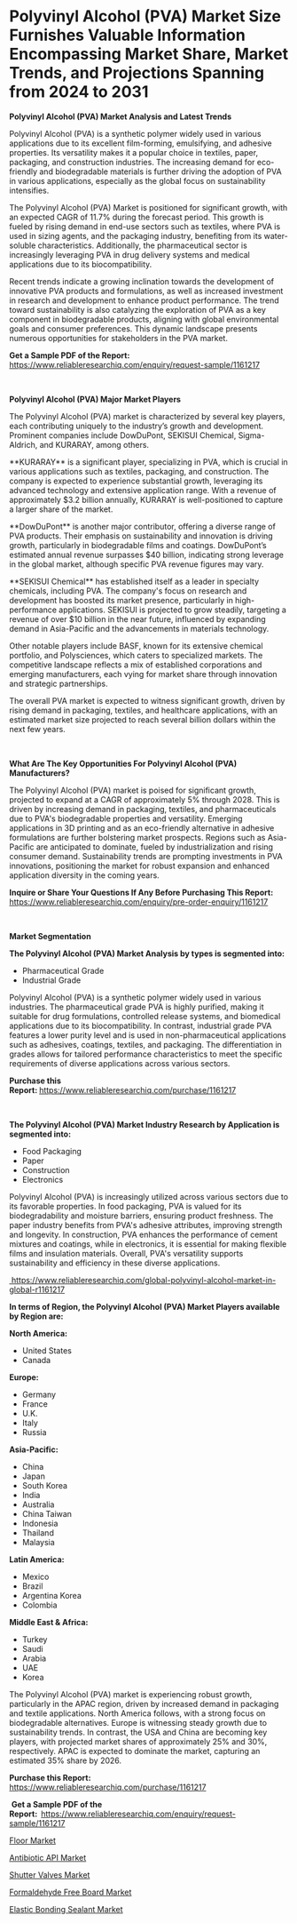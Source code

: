 <p><h1>Polyvinyl Alcohol (PVA) Market Size Furnishes Valuable Information Encompassing Market Share, Market Trends, and Projections Spanning from 2024 to 2031</h1></p><p><strong>Polyvinyl Alcohol (PVA) Market Analysis and Latest Trends</strong></p>
<p><p>Polyvinyl Alcohol (PVA) is a synthetic polymer widely used in various applications due to its excellent film-forming, emulsifying, and adhesive properties. Its versatility makes it a popular choice in textiles, paper, packaging, and construction industries. The increasing demand for eco-friendly and biodegradable materials is further driving the adoption of PVA in various applications, especially as the global focus on sustainability intensifies.</p><p>The Polyvinyl Alcohol (PVA) Market is positioned for significant growth, with an expected CAGR of 11.7% during the forecast period. This growth is fueled by rising demand in end-use sectors such as textiles, where PVA is used in sizing agents, and the packaging industry, benefiting from its water-soluble characteristics. Additionally, the pharmaceutical sector is increasingly leveraging PVA in drug delivery systems and medical applications due to its biocompatibility.</p><p>Recent trends indicate a growing inclination towards the development of innovative PVA products and formulations, as well as increased investment in research and development to enhance product performance. The trend toward sustainability is also catalyzing the exploration of PVA as a key component in biodegradable products, aligning with global environmental goals and consumer preferences. This dynamic landscape presents numerous opportunities for stakeholders in the PVA market.</p></p>
<p><strong>Get a Sample PDF of the Report:&nbsp;</strong> <a href="https://www.reliableresearchiq.com/enquiry/request-sample/1161217?utm_campaign=1121&utm_medium=2&utm_source=Github&utm_content=ia&utm_term=02102024&utm_id=polyvinyl-alcohol-pva">https://www.reliableresearchiq.com/enquiry/request-sample/1161217</a></p>
<p>&nbsp;</p>
<p><strong>Polyvinyl Alcohol (PVA) Major Market Players</strong></p>
<p><p>The Polyvinyl Alcohol (PVA) market is characterized by several key players, each contributing uniquely to the industry’s growth and development. Prominent companies include DowDuPont, SEKISUI Chemical, Sigma-Aldrich, and KURARAY, among others.</p><p>**KURARAY** is a significant player, specializing in PVA, which is crucial in various applications such as textiles, packaging, and construction. The company is expected to experience substantial growth, leveraging its advanced technology and extensive application range. With a revenue of approximately $3.2 billion annually, KURARAY is well-positioned to capture a larger share of the market.</p><p>**DowDuPont** is another major contributor, offering a diverse range of PVA products. Their emphasis on sustainability and innovation is driving growth, particularly in biodegradable films and coatings. DowDuPont’s estimated annual revenue surpasses $40 billion, indicating strong leverage in the global market, although specific PVA revenue figures may vary.</p><p>**SEKISUI Chemical** has established itself as a leader in specialty chemicals, including PVA. The company's focus on research and development has boosted its market presence, particularly in high-performance applications. SEKISUI is projected to grow steadily, targeting a revenue of over $10 billion in the near future, influenced by expanding demand in Asia-Pacific and the advancements in materials technology.</p><p>Other notable players include BASF, known for its extensive chemical portfolio, and Polysciences, which caters to specialized markets. The competitive landscape reflects a mix of established corporations and emerging manufacturers, each vying for market share through innovation and strategic partnerships.</p><p>The overall PVA market is expected to witness significant growth, driven by rising demand in packaging, textiles, and healthcare applications, with an estimated market size projected to reach several billion dollars within the next few years.</p></p>
<p>&nbsp;</p>
<p><strong>What Are The Key Opportunities For Polyvinyl Alcohol (PVA) Manufacturers?</strong></p>
<p><p>The Polyvinyl Alcohol (PVA) market is poised for significant growth, projected to expand at a CAGR of approximately 5% through 2028. This is driven by increasing demand in packaging, textiles, and pharmaceuticals due to PVA's biodegradable properties and versatility. Emerging applications in 3D printing and as an eco-friendly alternative in adhesive formulations are further bolstering market prospects. Regions such as Asia-Pacific are anticipated to dominate, fueled by industrialization and rising consumer demand. Sustainability trends are prompting investments in PVA innovations, positioning the market for robust expansion and enhanced application diversity in the coming years.</p></p>
<p><strong>Inquire or Share Your Questions If Any Before Purchasing This Report:</strong> <a href="https://www.reliableresearchiq.com/enquiry/pre-order-enquiry/1161217?utm_campaign=1121&utm_medium=2&utm_source=Github&utm_content=ia&utm_term=02102024&utm_id=polyvinyl-alcohol-pva">https://www.reliableresearchiq.com/enquiry/pre-order-enquiry/1161217</a></p>
<p>&nbsp;</p>
<p><strong>Market Segmentation</strong></p>
<p><strong>The Polyvinyl Alcohol (PVA) Market Analysis by types is segmented into:</strong></p>
<p><ul><li>Pharmaceutical Grade</li><li>Industrial Grade</li></ul></p>
<p><p>Polyvinyl Alcohol (PVA) is a synthetic polymer widely used in various industries. The pharmaceutical grade PVA is highly purified, making it suitable for drug formulations, controlled release systems, and biomedical applications due to its biocompatibility. In contrast, industrial grade PVA features a lower purity level and is used in non-pharmaceutical applications such as adhesives, coatings, textiles, and packaging. The differentiation in grades allows for tailored performance characteristics to meet the specific requirements of diverse applications across various sectors.</p></p>
<p><strong>Purchase this Report:&nbsp;</strong><a href="https://www.reliableresearchiq.com/purchase/1161217?utm_campaign=1121&utm_medium=2&utm_source=Github&utm_content=ia&utm_term=02102024&utm_id=polyvinyl-alcohol-pva">https://www.reliableresearchiq.com/purchase/1161217</a></p>
<p>&nbsp;</p>
<p><strong>The Polyvinyl Alcohol (PVA) Market Industry Research by Application is segmented into:</strong></p>
<p><ul><li>Food Packaging</li><li>Paper</li><li>Construction</li><li>Electronics</li></ul></p>
<p><p>Polyvinyl Alcohol (PVA) is increasingly utilized across various sectors due to its favorable properties. In food packaging, PVA is valued for its biodegradability and moisture barriers, ensuring product freshness. The paper industry benefits from PVA's adhesive attributes, improving strength and longevity. In construction, PVA enhances the performance of cement mixtures and coatings, while in electronics, it is essential for making flexible films and insulation materials. Overall, PVA's versatility supports sustainability and efficiency in these diverse applications.</p></p>
<p><a href="https://www.reliableresearchiq.com/global-polyvinyl-alcohol-market-in-global-r1161217?utm_campaign=1121&utm_medium=2&utm_source=Github&utm_content=ia&utm_term=02102024&utm_id=polyvinyl-alcohol-pva">&nbsp;https://www.reliableresearchiq.com/global-polyvinyl-alcohol-market-in-global-r1161217</a></p>
<p><strong>In terms of Region, the Polyvinyl Alcohol (PVA) Market Players available by Region are:</strong></p>
<p>
    <p> <strong> North America: </strong>
        <ul>
            <li>United States</li>
            <li>Canada</li>
        </ul>
        </p> 
    <p> <strong> Europe: </strong>
        <ul>
            <li>Germany</li>
            <li>France</li>
            <li>U.K.</li>
            <li>Italy</li>
            <li>Russia</li>
        </ul>
        </p> 
    <p> <strong> Asia-Pacific: </strong>
        <ul>
            <li>China</li>
            <li>Japan</li>
            <li>South Korea</li>
            <li>India</li>
            <li>Australia</li>
            <li>China Taiwan</li>
            <li>Indonesia</li>
            <li>Thailand</li>
            <li>Malaysia</li>
        </ul>
        </p> 
    <p> <strong> Latin America: </strong>
        <ul>
            <li>Mexico</li>
            <li>Brazil</li>
            <li>Argentina Korea</li>
            <li>Colombia</li>
        </ul>
        </p> 
    <p> <strong> Middle East & Africa: </strong>
        <ul>
            <li>Turkey</li>
            <li>Saudi</li>
            <li>Arabia</li>
            <li>UAE</li>
            <li>Korea</li>
        </ul>
    </p>
    </p>
<p><p>The Polyvinyl Alcohol (PVA) market is experiencing robust growth, particularly in the APAC region, driven by increased demand in packaging and textile applications. North America follows, with a strong focus on biodegradable alternatives. Europe is witnessing steady growth due to sustainability trends. In contrast, the USA and China are becoming key players, with projected market shares of approximately 25% and 30%, respectively. APAC is expected to dominate the market, capturing an estimated 35% share by 2026.</p></p>
<p><strong>Purchase this Report: </strong><a href="https://www.reliableresearchiq.com/purchase/1161217?utm_campaign=1121&utm_medium=2&utm_source=Github&utm_content=ia&utm_term=02102024&utm_id=polyvinyl-alcohol-pva">https://www.reliableresearchiq.com/purchase/1161217</a></p>
<p>&nbsp;<strong>Get a Sample PDF of the Report:&nbsp;&nbsp;</strong><a href="https://www.reliableresearchiq.com/enquiry/request-sample/1161217?utm_campaign=1121&utm_medium=2&utm_source=Github&utm_content=ia&utm_term=02102024&utm_id=polyvinyl-alcohol-pva">https://www.reliableresearchiq.com/enquiry/request-sample/1161217</a></p>
<p><strong></strong></p>
<p><p><a href="https://www.linkedin.com/pulse/global-market-pulse-trends-growth-analysis-floor-forecasted-period-ihxxe?utm_campaign=1121&utm_medium=2&utm_source=Github&utm_content=ia&utm_term=02102024&utm_id=polyvinyl-alcohol-pva">Floor Market</a></p><p><a href="https://www.linkedin.com/pulse/global-antibiotic-api-market-status-2024-2031-forecast-vnjaf?utm_campaign=1121&utm_medium=2&utm_source=Github&utm_content=ia&utm_term=02102024&utm_id=polyvinyl-alcohol-pva">Antibiotic API Market</a></p><p><a href="https://issuu.com/reportprime-2/docs/shutter-valves-market-size-2030.ppt_c958dcd1713e59?utm_campaign=1121&utm_medium=2&utm_source=Github&utm_content=ia&utm_term=02102024&utm_id=polyvinyl-alcohol-pva">Shutter Valves Market</a></p><p><a href="https://issuu.com/reportprime-2/docs/formaldehyde-free-board-market-size_ab2329b0f72824?utm_campaign=1121&utm_medium=2&utm_source=Github&utm_content=ia&utm_term=02102024&utm_id=polyvinyl-alcohol-pva">Formaldehyde Free Board Market</a></p><p><a href="https://github.com/Alanbrewer218/Market-Research-Report-List-1/blob/main/elastic-bonding-sealant-market.md?utm_campaign=1121&utm_medium=2&utm_source=Github&utm_content=ia&utm_term=02102024&utm_id=polyvinyl-alcohol-pva">Elastic Bonding Sealant Market</a></p></p>